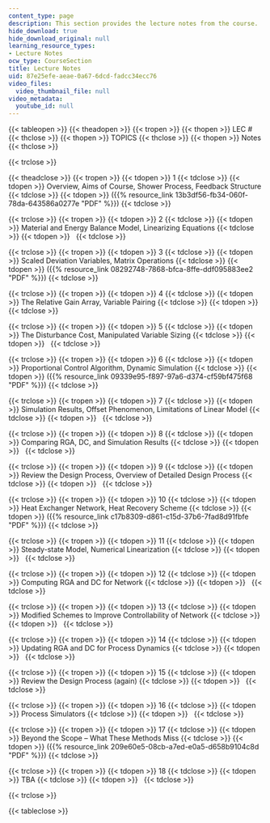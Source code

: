 ```yaml
---
content_type: page
description: This section provides the lecture notes from the course.
hide_download: true
hide_download_original: null
learning_resource_types:
- Lecture Notes
ocw_type: CourseSection
title: Lecture Notes
uid: 87e25efe-aeae-0a67-6dcd-fadcc34ecc76
video_files:
  video_thumbnail_file: null
video_metadata:
  youtube_id: null
---
```


{{< tableopen >}}
{{< theadopen >}}
{{< tropen >}}
{{< thopen >}}
LEC #
{{< thclose >}}
{{< thopen >}}
TOPICS
{{< thclose >}}
{{< thopen >}}
Notes
{{< thclose >}}

{{< trclose >}}

{{< theadclose >}}
{{< tropen >}}
{{< tdopen >}}
1
{{< tdclose >}}
{{< tdopen >}}
Overview, Aims of Course, Shower Process, Feedback Structure
{{< tdclose >}}
{{< tdopen >}}
({{% resource_link 13b3df56-fb34-060f-78da-643586a0277e "PDF" %}})
{{< tdclose >}}

{{< trclose >}}
{{< tropen >}}
{{< tdopen >}}
2
{{< tdclose >}}
{{< tdopen >}}
Material and Energy Balance Model, Linearizing Equations
{{< tdclose >}}
{{< tdopen >}}
 
{{< tdclose >}}

{{< trclose >}}
{{< tropen >}}
{{< tdopen >}}
3
{{< tdclose >}}
{{< tdopen >}}
Scaled Deviation Variables, Matrix Operations
{{< tdclose >}}
{{< tdopen >}}
({{% resource_link 08292748-7868-bfca-8ffe-ddf095883ee2 "PDF" %}})
{{< tdclose >}}

{{< trclose >}}
{{< tropen >}}
{{< tdopen >}}
4
{{< tdclose >}}
{{< tdopen >}}
The Relative Gain Array, Variable Pairing
{{< tdclose >}}
{{< tdopen >}}
 
{{< tdclose >}}

{{< trclose >}}
{{< tropen >}}
{{< tdopen >}}
5
{{< tdclose >}}
{{< tdopen >}}
The Disturbance Cost, Manipulated Variable Sizing
{{< tdclose >}}
{{< tdopen >}}
 
{{< tdclose >}}

{{< trclose >}}
{{< tropen >}}
{{< tdopen >}}
6
{{< tdclose >}}
{{< tdopen >}}
Proportional Control Algorithm, Dynamic Simulation
{{< tdclose >}}
{{< tdopen >}}
({{% resource_link 09339e95-f897-97a6-d374-cf59bf475f68 "PDF" %}})
{{< tdclose >}}

{{< trclose >}}
{{< tropen >}}
{{< tdopen >}}
7
{{< tdclose >}}
{{< tdopen >}}
Simulation Results, Offset Phenomenon, Limitations of Linear Model
{{< tdclose >}}
{{< tdopen >}}
 
{{< tdclose >}}

{{< trclose >}}
{{< tropen >}}
{{< tdopen >}}
8
{{< tdclose >}}
{{< tdopen >}}
Comparing RGA, DC, and Simulation Results
{{< tdclose >}}
{{< tdopen >}}
 
{{< tdclose >}}

{{< trclose >}}
{{< tropen >}}
{{< tdopen >}}
9
{{< tdclose >}}
{{< tdopen >}}
Review the Design Process, Overview of Detailed Design Process
{{< tdclose >}}
{{< tdopen >}}
 
{{< tdclose >}}

{{< trclose >}}
{{< tropen >}}
{{< tdopen >}}
10
{{< tdclose >}}
{{< tdopen >}}
Heat Exchanger Network, Heat Recovery Scheme
{{< tdclose >}}
{{< tdopen >}}
({{% resource_link c17b8309-d861-c15d-37b6-7fad8d91fbfe "PDF" %}})
{{< tdclose >}}

{{< trclose >}}
{{< tropen >}}
{{< tdopen >}}
11
{{< tdclose >}}
{{< tdopen >}}
Steady-state Model, Numerical Linearization
{{< tdclose >}}
{{< tdopen >}}
 
{{< tdclose >}}

{{< trclose >}}
{{< tropen >}}
{{< tdopen >}}
12
{{< tdclose >}}
{{< tdopen >}}
Computing RGA and DC for Network
{{< tdclose >}}
{{< tdopen >}}
 
{{< tdclose >}}

{{< trclose >}}
{{< tropen >}}
{{< tdopen >}}
13
{{< tdclose >}}
{{< tdopen >}}
Modified Schemes to Improve Controllability of Network
{{< tdclose >}}
{{< tdopen >}}
 
{{< tdclose >}}

{{< trclose >}}
{{< tropen >}}
{{< tdopen >}}
14
{{< tdclose >}}
{{< tdopen >}}
Updating RGA and DC for Process Dynamics
{{< tdclose >}}
{{< tdopen >}}
 
{{< tdclose >}}

{{< trclose >}}
{{< tropen >}}
{{< tdopen >}}
15
{{< tdclose >}}
{{< tdopen >}}
Review the Design Process (again)
{{< tdclose >}}
{{< tdopen >}}
 
{{< tdclose >}}

{{< trclose >}}
{{< tropen >}}
{{< tdopen >}}
16
{{< tdclose >}}
{{< tdopen >}}
Process Simulators
{{< tdclose >}}
{{< tdopen >}}
 
{{< tdclose >}}

{{< trclose >}}
{{< tropen >}}
{{< tdopen >}}
17
{{< tdclose >}}
{{< tdopen >}}
Beyond the Scope – What These Methods Miss
{{< tdclose >}}
{{< tdopen >}}
({{% resource_link 209e60e5-08cb-a7ed-e0a5-d658b9104c8d "PDF" %}})
{{< tdclose >}}

{{< trclose >}}
{{< tropen >}}
{{< tdopen >}}
18
{{< tdclose >}}
{{< tdopen >}}
TBA
{{< tdclose >}}
{{< tdopen >}}
 
{{< tdclose >}}

{{< trclose >}}

{{< tableclose >}}